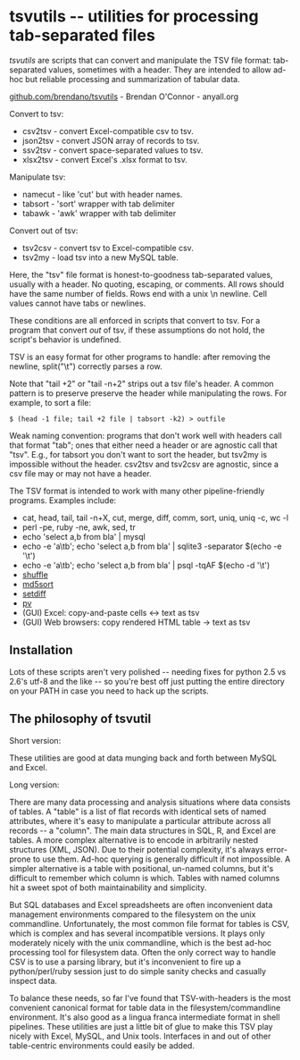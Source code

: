 tsvutils -- utilities for processing tab-separated files
=====================================================================

*tsvutils* are scripts that can convert and manipulate the TSV file format: tab-separated values, sometimes with a header.  They are intended to allow ad-hoc but reliable processing and summarization of tabular data.

[github.com/brendano/tsvutils](http://github.com/brendano/tsvutils) - Brendan O'Connor - anyall.org

Convert to tsv:

* csv2tsv  - convert Excel-compatible csv to tsv.
* json2tsv - convert JSON array of records to tsv.
* ssv2tsv  - convert space-separated values to tsv.
* xlsx2tsv - convert Excel's .xlsx format to tsv.

Manipulate tsv:

* namecut - like 'cut' but with header names.
* tabsort - 'sort' wrapper with tab delimiter
* tabawk  - 'awk' wrapper with tab delimiter

Convert out of tsv:

* tsv2csv - convert tsv to Excel-compatible csv.
* tsv2my  - load tsv into a new MySQL table.

Here, the "tsv" file format is honest-to-goodness tab-separated values, usually with a header.  No quoting, escaping, or comments.  All rows should have the same number of fields.  Rows end with a unix \n newline.  Cell values cannot have tabs or newlines.

These conditions are all enforced in scripts that convert to tsv.  For a program that convert *out* of tsv, if these assumptions do not hold, the script's behavior is undefined.

TSV is an easy format for other programs to handle: after removing the newline, split("\t") correctly parses a row.

Note that "tail +2" or "tail -n+2" strips out a tsv file's header.  A common pattern is to preserve preserve the header while manipulating the rows.  For example, to sort a file:

    $ (head -1 file; tail +2 file | tabsort -k2) > outfile

Weak naming convention: programs that don't work well with headers call that format "tab"; ones that either need a header or are agnostic call that "tsv".  E.g., for tabsort you don't want to sort the header, but tsv2my is impossible without the header.  csv2tsv and tsv2csv are agnostic, since a csv file may or may not have a header.

The TSV format is intended to work with many other pipeline-friendly programs.  Examples include:

* cat, head, tail, tail -n+X, cut, merge, diff, comm, sort, uniq, uniq -c, wc -l
* perl -pe, ruby -ne, awk, sed, tr
* echo 'select a,b from bla' | mysql
* echo -e 'a\tb'; echo 'select a,b from bla' | sqlite3 -separator $(echo -e '\t')
* echo -e 'a\tb'; echo 'select a,b from bla' | psql -tqAF $(echo -d '\t')
* [shuffle][1]
* [md5sort][2]   
* [setdiff][3]
* [pv][4]
* (GUI) Excel: copy-and-paste cells <-> text as tsv
* (GUI) Web browsers: copy rendered HTML table -> text as tsv

[1]: http://www.w3.org/People/Bos/Shuffle
[2]: http://gist.github.com/22959
[3]: http://gist.github.com/22958
[4]: http://www.ivarch.com/programs/pv.shtml


Installation
------------

Lots of these scripts aren't very polished -- needing fixes for python 2.5 vs 2.6's utf-8 and the like -- so you're best off just putting the entire directory on your PATH in case you need to hack up the scripts.


The philosophy of tsvutil
-------------------------

Short version:

These utilities are good at data munging back and forth between MySQL and Excel.

Long version:

There are many data processing and analysis situations where data consists of tables.  A "table" is a list of flat records with identical sets of named attributes, where it's easy to manipulate a particular attribute across all records -- a "column".  The main data structures in SQL, R, and Excel are tables.  A more complex alternative is to encode in arbitrarily nested structures (XML, JSON).  Due to their potential complexity, it's always error-prone to use them.  Ad-hoc querying is generally difficult if not impossible.  A simpler alternative is a table with positional, un-named columns, but it's difficult to remember which column is which.  Tables with named columns hit a sweet spot of both maintainability and simplicity.

But SQL databases and Excel spreadsheets are often inconvenient data management environments compared to the filesystem on the unix commandline.  Unfortunately, the most common file format for tables is CSV, which is complex and has several incompatible versions.  It plays only moderately nicely with the unix commandline, which is the best ad-hoc processing tool for filesystem data.  Often the only correct way to handle CSV is to use a parsing library, but it's inconvenient to fire up a python/perl/ruby session just to do simple sanity checks and casually inspect data.

To balance these needs, so far I've found that TSV-with-headers is the most convenient canonical format for table data in the filesystem/commandline environment. It's also good as a lingua franca intermediate format in shell pipelines.  These utilities are just a little bit of glue to make this TSV play nicely with Excel, MySQL, and Unix tools.  Interfaces in and out of other table-centric environments could easily be added.

